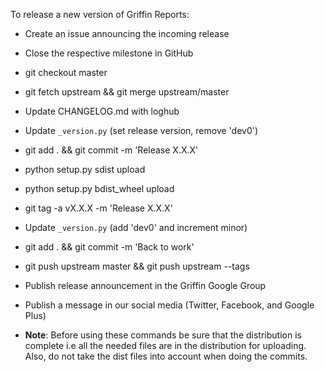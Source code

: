 To release a new version of Griffin Reports:

* Create an issue announcing the incoming release

* Close the respective milestone in GitHub

* git checkout master

* git fetch upstream && git merge upstream/master

* Update CHANGELOG.md with loghub

* Update `_version.py` (set release version, remove 'dev0')

* git add . && git commit -m 'Release X.X.X'

* python setup.py sdist upload

* python setup.py bdist_wheel upload

* git tag -a vX.X.X -m 'Release X.X.X'

* Update `_version.py` (add 'dev0' and increment minor)

* git add . && git commit -m 'Back to work'

* git push upstream master && git push upstream --tags

* Publish release announcement in the Griffin Google Group

* Publish a message in our social media (Twitter, Facebook, and Google Plus)

* **Note**: Before using these commands be sure that the distribution is
complete i.e all the needed files are in the distribution for uploading.
Also, do not take the dist files into account when doing the commits.

